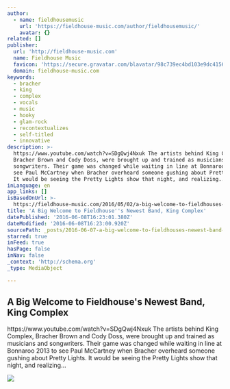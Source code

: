 ```yaml
---
author:
  - name: fieldhousemusic
    url: 'https://fieldhouse-music.com/author/fieldhousemusic/'
    avatar: {}
related: []
publisher:
  url: 'http://fieldhouse-music.com'
  name: Fieldhouse Music
  favicon: 'https://secure.gravatar.com/blavatar/98c739ec4bd103e9dc41568cffb866d1?s=16'
  domain: fieldhouse-music.com
keywords:
  - bracher
  - king
  - complex
  - vocals
  - music
  - hooky
  - glam-rock
  - recontextualizes
  - self-titled
  - innovative
description: >-
  https://www.youtube.com/watch?v=SDgQwj4Nxuk The artists behind King Complex,
  Bracher Brown and Cody Doss, were brought up and trained as musicians and
  songwriters. Their game was changed while waiting in line at Bonnaroo 2013 to
  see Paul McCartney when Bracher overheard someone gushing about Pretty Lights.
  It would be seeing the Pretty Lights show that night, and realizing...
inLanguage: en
app_links: []
isBasedOnUrl: >-
  https://fieldhouse-music.com/2016/05/02/a-big-welcome-to-fieldhouses-newest-band-king-complex/
title: 'A Big Welcome to Fieldhouse''s Newest Band, King Complex'
datePublished: '2016-06-08T16:23:01.380Z'
dateModified: '2016-06-08T16:23:00.920Z'
sourcePath: _posts/2016-06-07-a-big-welcome-to-fieldhouses-newest-band-king-complex.md
starred: true
inFeed: true
hasPage: false
inNav: false
_context: 'http://schema.org'
_type: MediaObject

---
```

<article style=""><h1>A Big Welcome to Fieldhouse's Newest Band, King Complex</h1><p>https://www.youtube.com/watch?v=SDgQwj4Nxuk The artists behind King Complex, Bracher Brown and Cody Doss, were brought up and trained as musicians and songwriters. Their game was changed while waiting in line at Bonnaroo 2013 to see Paul McCartney when Bracher overheard someone gushing about Pretty Lights. It would be seeing the Pretty Lights show that night, and realizing...</p><img src="https://i0.wp.com/fieldhousemusic.files.wordpress.com/2016/05/12841304_1156969017671411_8076101765220105943_o.jpg?fit=440%2C330&amp;ssl=1" /></article>